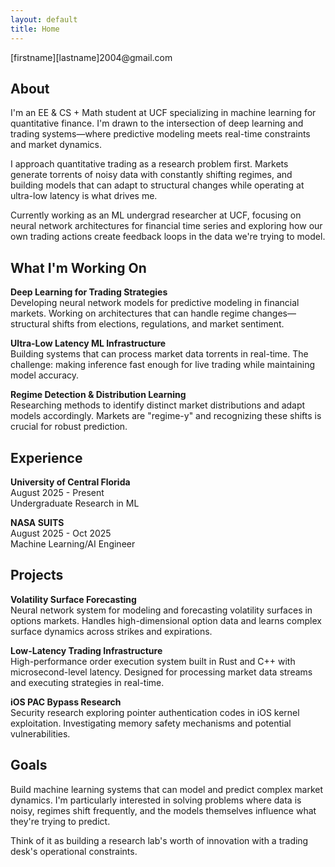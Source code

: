 ```yaml
---
layout: default
title: Home
---
```


<div class="contact-email">[firstname][lastname]2004@gmail.com</div>

## About

I'm an EE & CS + Math student at UCF specializing in machine learning for quantitative finance. I'm drawn to the intersection of deep learning and trading systems—where predictive modeling meets real-time constraints and market dynamics.

I approach quantitative trading as a research problem first. Markets generate torrents of noisy data with constantly shifting regimes, and building models that can adapt to structural changes while operating at ultra-low latency is what drives me.

Currently working as an ML undergrad researcher at UCF, focusing on neural network architectures for financial time series and exploring how our own trading actions create feedback loops in the data we're trying to model.

## What I'm Working On

**Deep Learning for Trading Strategies**  
Developing neural network models for predictive modeling in financial markets. Working on architectures that can handle regime changes—structural shifts from elections, regulations, and market sentiment.

**Ultra-Low Latency ML Infrastructure**  
Building systems that can process market data torrents in real-time. The challenge: making inference fast enough for live trading while maintaining model accuracy.

**Regime Detection & Distribution Learning**  
Researching methods to identify distinct market distributions and adapt models accordingly. Markets are "regime-y" and recognizing these shifts is crucial for robust prediction.

## Experience

**University of Central Florida**  
August 2025 - Present  
Undergraduate Research in ML

**NASA SUITS**  
August 2025 - Oct 2025  
Machine Learning/AI Engineer

## Projects

**Volatility Surface Forecasting**  
Neural network system for modeling and forecasting volatility surfaces in options markets. Handles high-dimensional option data and learns complex surface dynamics across strikes and expirations.

**Low-Latency Trading Infrastructure**  
High-performance order execution system built in Rust and C++ with microsecond-level latency. Designed for processing market data streams and executing strategies in real-time.

**iOS PAC Bypass Research**  
Security research exploring pointer authentication codes in iOS kernel exploitation. Investigating memory safety mechanisms and potential vulnerabilities.

## Goals

Build machine learning systems that can model and predict complex market dynamics. I'm particularly interested in solving problems where data is noisy, regimes shift frequently, and the models themselves influence what they're trying to predict.

Think of it as building a research lab's worth of innovation with a trading desk's operational constraints.
